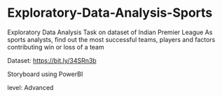 # Exploratory-Data-Analysis-Sports
Exploratory Data Analysis Task on dataset of Indian Premier League 
As sports analysts, find out the most successful teams, players and factors contributing win or loss of a team 
 
Dataset: https://bit.ly/34SRn3b

Storyboard using PowerBI 

level: Advanced 
